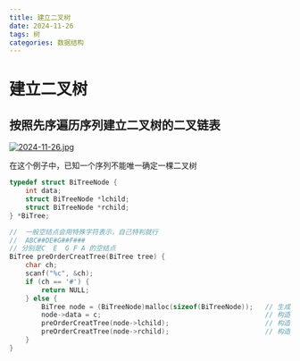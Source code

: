 ```yaml
---
title: 建立二叉树
date: 2024-11-26
tags: 树
categories: 数据结构
---
```




# 建立二叉树

## 按照先序遍历序列建立二叉树的二叉链表

[![2024-11-26.jpg](https://i.postimg.cc/Gty4P5pd/2024-11-26.jpg)](https://postimg.cc/8fTkNwW0)

在这个例子中，已知一个序列不能唯一确定一棵二叉树

```c
typedef struct BiTreeNode {
    int data;
    struct BiTreeNode *lchild;
    struct BiTreeNode *rchild;
} *BiTree;

//  一般空结点会用特殊字符表示，自己特判就行
//  ABC##DE#G##F###
// 分别是C  E  G F A 的空结点
BiTree preOrderCreatTree(BiTree tree) {
    char ch;
    scanf("%c", &ch);
    if (ch == '#') {
        return NULL;
    } else {
        BiTree node = (BiTreeNode)malloc(sizeof(BiTreeNode)); 	// 生成新结点
        node->data = c;											// 构造根结点
        preOrderCreatTree(node->lchild);						// 构造左子树
        preOrderCreatTree(node->rchild);						// 构造右子树
    }
}
```


